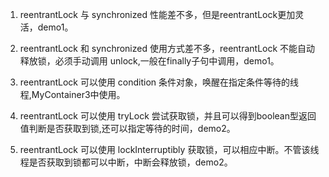 1) reentrantLock 与 synchronized 性能差不多，但是reentrantLock更加灵活，demo1。

2) reentrantLock 和 synchronized 使用方式差不多，reentrantLock 不能自动释放锁，必须手动调用 unlock,一般在finally子句中调用，demo1。

2) reentrantLock  可以使用 condition 条件对象，唤醒在指定条件等待的线程,MyContainer3中使用。

3) reentrantLock 可以使用 tryLock 尝试获取锁，并且可以得到boolean型返回值判断是否获取到锁,还可以指定等待的时间，demo2。

4) reentrantLock 可以使用 lockInterruptibly 获取锁，可以相应中断。不管该线程是否获取到锁都可以中断，中断会释放锁，demo2。